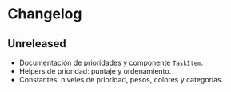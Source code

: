 # Changelog

## Unreleased
- Documentación de prioridades y componente `TaskItem`.
- Helpers de prioridad: puntaje y ordenamiento.
- Constantes: niveles de prioridad, pesos, colores y categorías.
